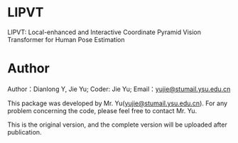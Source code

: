 # LIPVT
LIPVT: Local-enhanced and Interactive Coordinate Pyramid Vision Transformer for Human Pose Estimation
# Author
Author：Dianlong Y, Jie Yu; Coder: Jie Yu; Email：yujie@stumail.ysu.edu.cn

This package was developed by Mr. Yu(yujie@stumail.ysu.edu.cn). For any problem concerning the code, please feel free to contact Mr. Yu.

This is the original version, and the complete version will be uploaded after publication.
